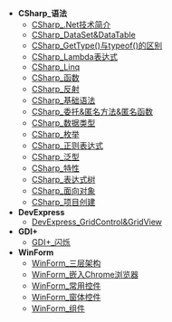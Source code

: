 * **CSharp_语法**
	* [CSharp_.Net技术简介](./Content/Article/技术笔记/CSharp/CSharp_语法/CSharp_.Net技术简介.md)
	* [CSharp_DataSet&DataTable](./Content/Article/技术笔记/CSharp/CSharp_语法/CSharp_DataSet&DataTable.md)
	* [CSharp_GetType()与typeof()的区别](./Content/Article/技术笔记/CSharp/CSharp_语法/CSharp_GetType()与typeof()的区别.md)
	* [CSharp_Lambda表达式](./Content/Article/技术笔记/CSharp/CSharp_语法/CSharp_Lambda表达式.md)
	* [CSharp_Linq](./Content/Article/技术笔记/CSharp/CSharp_语法/CSharp_Linq.md)
	* [CSharp_函数](./Content/Article/技术笔记/CSharp/CSharp_语法/CSharp_函数.md)
	* [CSharp_反射](./Content/Article/技术笔记/CSharp/CSharp_语法/CSharp_反射.md)
	* [CSharp_基础语法](./Content/Article/技术笔记/CSharp/CSharp_语法/CSharp_基础语法.md)
	* [CSharp_委托&匿名方法&匿名函数](./Content/Article/技术笔记/CSharp/CSharp_语法/CSharp_委托&匿名方法&匿名函数.md)
	* [CSharp_数据类型](./Content/Article/技术笔记/CSharp/CSharp_语法/CSharp_数据类型.md)
	* [CSharp_枚举](./Content/Article/技术笔记/CSharp/CSharp_语法/CSharp_枚举.md)
	* [CSharp_正则表达式](./Content/Article/技术笔记/CSharp/CSharp_语法/CSharp_正则表达式.md)
	* [CSharp_泛型](./Content/Article/技术笔记/CSharp/CSharp_语法/CSharp_泛型.md)
	* [CSharp_特性](./Content/Article/技术笔记/CSharp/CSharp_语法/CSharp_特性.md)
	* [CSharp_表达式树](./Content/Article/技术笔记/CSharp/CSharp_语法/CSharp_表达式树.md)
	* [CSharp_面向对象](./Content/Article/技术笔记/CSharp/CSharp_语法/CSharp_面向对象.md)
	* [CSharp_项目创建](./Content/Article/技术笔记/CSharp/CSharp_语法/CSharp_项目创建.md)
* **DevExpress**
	* [DevExpress_GridControl&GridView](./Content/Article/技术笔记/CSharp/DevExpress/DevExpress_GridControl&GridView.md)
* **GDI+**
	* [GDI+_闪烁](./Content/Article/技术笔记/CSharp/GDI+/GDI+_闪烁.md)
* **WinForm**
	* [WinForm_三层架构](./Content/Article/技术笔记/CSharp/WinForm/WinForm_三层架构.md)
	* [WinForm_嵌入Chrome浏览器](./Content/Article/技术笔记/CSharp/WinForm/WinForm_嵌入Chrome浏览器.md)
	* [WinForm_常用控件](./Content/Article/技术笔记/CSharp/WinForm/WinForm_常用控件.md)
	* [WinForm_窗体控件](./Content/Article/技术笔记/CSharp/WinForm/WinForm_窗体控件.md)
	* [WinForm_组件](./Content/Article/技术笔记/CSharp/WinForm/WinForm_组件.md)